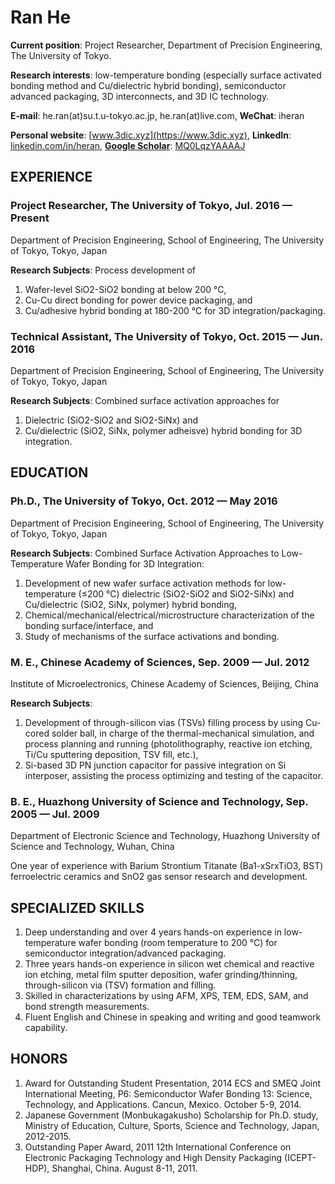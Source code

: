 # Ran He

**Current position**: Project Researcher, Department of Precision Engineering, The University of Tokyo.

**Research interests**: low-temperature bonding \(especially surface activated bonding method and Cu/dielectric hybrid bonding\),  semiconductor advanced packaging, 3D interconnects, and 3D IC technology.

**E-mail**: he.ran\(at\)su.t.u-tokyo.ac.jp, he.ran\(at\)live.com, **WeChat**: iheran

**Personal website**: [www.3dic.xyz](https://www.3dic.xyz), **LinkedIn**: [linkedin.com/in/heran](http://linkedin.com/in/heran),  [**Google Scholar**](https://scholar.google.com/citations?user=MQ0LqzYAAAAJ): [MQ0LqzYAAAAJ](https://scholar.google.com/citations?user=MQ0LqzYAAAAJ)

## EXPERIENCE

### Project Researcher, The University of Tokyo, Jul. 2016 — Present

Department of Precision Engineering, School of Engineering, The University of Tokyo, Tokyo, Japan

**Research Subjects**: Process development of

1. Wafer-level SiO2-SiO2 bonding at below 200 °C, 
2. Cu-Cu direct bonding for power device packaging, and 
3. Cu/adhesive hybrid bonding at 180-200 °C for 3D integration/packaging.

### Technical Assistant, The University of Tokyo, Oct. 2015 — Jun. 2016

Department of Precision Engineering, School of Engineering, The University of Tokyo, Tokyo, Japan

**Research Subjects**: Combined surface activation approaches for

1. Dielectric \(SiO2-SiO2 and SiO2-SiNx\) and
2. Cu/dielectric \(SiO2, SiNx, polymer adheisve\) hybrid bonding for 3D integration.

## EDUCATION

### Ph.D., The University of Tokyo, Oct. 2012 — May 2016

Department of Precision Engineering, School of Engineering, The University of Tokyo, Tokyo, Japan

**Research Subjects**: Combined Surface Activation Approaches to Low-Temperature Wafer Bonding for 3D Integration:

1. Development of new wafer surface activation methods for low-temperature \(≤200 °C\) dielectric \(SiO2-SiO2 and SiO2-SiNx\) and Cu/dielectric \(SiO2, SiNx, polymer\) hybrid bonding, 
2. Chemical/mechanical/electrical/microstructure characterization of the bonding surface/interface, and
3. Study of mechanisms of the surface activations and bonding.

### M. E., Chinese Academy of Sciences, Sep. 2009 — Jul. 2012

Institute of Microelectronics, Chinese Academy of Sciences, Beijing, China

**Research Subjects**:

1. Development of through-silicon vias \(TSVs\) filling process by using Cu-cored solder ball, in charge of the thermal-mechanical simulation, and process planning and running \(photolithography, reactive ion etching, Ti/Cu sputtering deposition, TSV fill, etc.\), 
2. Si-based 3D PN junction capacitor for passive integration on Si interposer, assisting the process optimizing and testing of the capacitor.

### B. E., Huazhong University of Science and Technology, Sep. 2005 — Jul. 2009

Department of Electronic Science and Technology, Huazhong University of Science and Technology, Wuhan, China

One year of experience with Barium Strontium Titanate \(Ba1-xSrxTiO3, BST\) ferroelectric ceramics and SnO2 gas sensor research and development.

## SPECIALIZED SKILLS

1. Deep understanding and over 4 years hands-on experience in low-temperature wafer bonding \(room temperature to 200 °C\) for semiconductor integration/advanced packaging.
2. Three years hands-on experience in silicon wet chemical and reactive ion etching, metal film sputter deposition, wafer grinding/thinning, through-silicon via \(TSV\) formation and filling.
3. Skilled in characterizations by using AFM, XPS, TEM, EDS, SAM, and bond strength measurements.
4. Fluent English and Chinese in speaking and writing and good teamwork capability.

## HONORS

1. Award for Outstanding Student Presentation, 2014 ECS and SMEQ Joint International Meeting, P6: Semiconductor Wafer Bonding 13: Science, Technology, and Applications. Cancun, Mexico. October 5-9, 2014.
2. Japanese Government \(Monbukagakusho\) Scholarship for Ph.D. study, Ministry of Education, Culture, Sports, Science and Technology, Japan, 2012-2015.
3. Outstanding Paper Award, 2011 12th International Conference on Electronic Packaging Technology and High Density Packaging \(ICEPT-HDP\), Shanghai, China. August 8-11, 2011.



